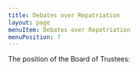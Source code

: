 ```yaml
---
title: Debates over Repatriation
layout: page
menuItem: Debates over Repatriation
menuPosition: 7
---
```


The position of the Board of Trustees:

